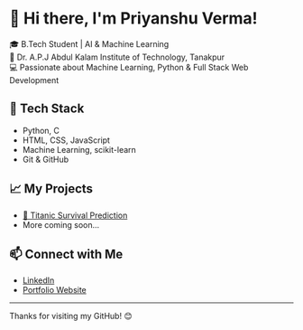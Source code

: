 # 👋 Hi there, I'm Priyanshu Verma!

🎓 B.Tech Student | AI & Machine Learning  
🏫 Dr. A.P.J Abdul Kalam Institute of Technology, Tanakpur  
💻 Passionate about Machine Learning, Python & Full Stack Web Development

## 🔧 Tech Stack
- Python, C
- HTML, CSS, JavaScript
- Machine Learning, scikit-learn
- Git & GitHub

## 📈 My Projects
- [🚢 Titanic Survival Prediction](https://github.com/thepriyanshuverma/titanic-survival-prediction)
- More coming soon...

## 📫 Connect with Me
- [LinkedIn](	https://www.linkedin.com/in/priyanshu-verma-674a8a313/)
- [Portfolio Website](	https://thepriyanshuverma.github.io)

---

Thanks for visiting my GitHub! 😊
